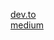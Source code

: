[dev.to](https://dev.to/aditichaudhry92/what-is-a-waf)
<br />
[medium](https://medium.com/@aditi.chaudhry92/what-is-a-waf-47c9f178f65a)
